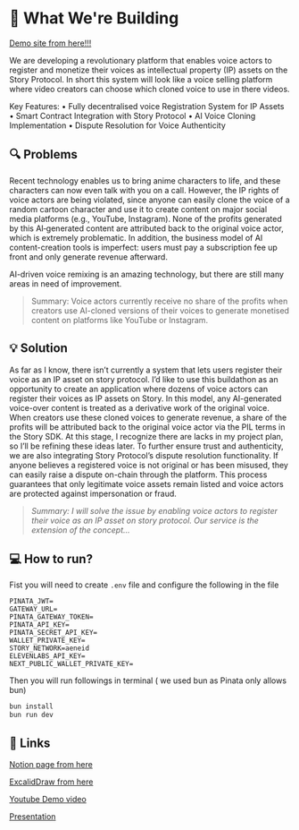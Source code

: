 # 🎯 What We're Building

[Demo site from here!!!](https://vocalip-4s7p-git-main-makimakivers-projects.vercel.app)

We are developing a revolutionary platform that enables voice actors to register and monetize their voices as intellectual property (IP) assets on the Story Protocol. In short this system will look like a voice selling platform where video creators can choose which cloned voice to use in there videos. 

Key Features:
• Fully decentralised voice Registration System for IP Assets
• Smart Contract Integration with Story Protocol
• AI Voice Cloning Implementation
•	Dispute Resolution for Voice Authenticity
## **🔍 Problems**

Recent technology enables us to bring anime characters to life, and these characters can now even talk with you on a call. However, the IP rights of voice actors are being violated, since anyone can easily clone the voice of a random cartoon character and use it to create content on major social media platforms (e.g., YouTube, Instagram). None of the profits generated by this AI‐generated content are attributed back to the original voice actor, which is extremely problematic. In addition, the business model of AI content-creation tools is imperfect: users must pay a subscription fee up front and only generate revenue afterward.

AI-driven voice remixing is an amazing technology, but there are still many areas in need of improvement.

> Summary: Voice actors currently receive no share of the profits when creators use AI-cloned versions of their voices to generate monetised content on platforms like YouTube or Instagram.
> 

## **💡 Solution**

As far as I know, there isn’t currently a system that lets users register their voice as an IP asset on story protocol. I’d like to use this buildathon as an opportunity to create an application where dozens of voice actors can register their voices as IP assets on Story. In this model, any AI-generated voice-over content is treated as a derivative work of the original voice. When creators use these cloned voices to generate revenue, a share of the profits will be attributed back to the original voice actor via the PIL terms in the Story SDK. At this stage, I recognize there are lacks in my project plan, so I’ll be refining these ideas later.
To further ensure trust and authenticity, we are also integrating Story Protocol’s dispute resolution functionality. If anyone believes a registered voice is not original or has been misused, they can easily raise a dispute on-chain through the platform. This process guarantees that only legitimate voice assets remain listed and voice actors are protected against impersonation or fraud.

> *Summary: I will solve the issue by enabling voice actors to register their voice as an IP asset on story protocol. Our service is the extension of the concept…*

## **💻 How to run?**

Fist you will need to create `.env` file and configure the following in the file
```
PINATA_JWT=
GATEWAY_URL=
PINATA_GATEWAY_TOKEN=
PINATA_API_KEY=
PINATA_SECRET_API_KEY=
WALLET_PRIVATE_KEY=
STORY_NETWORK=aeneid
ELEVENLABS_API_KEY=
NEXT_PUBLIC_WALLET_PRIVATE_KEY=
```

Then you will run followings in terminal ( we used bun as Pinata only allows bun)
```bash
bun install 
bun run dev
```
## **🔗 Links**

[Notion page from here](https://spiny-elderberry-76f.notion.site/Voice-as-an-IP-assets-1fd1ff50043d8013bdeec147323122a9)

[ExcalidDraw from here](https://link.excalidraw.com/l/4NzefGCZCYr/45KENb8jWIa)

[Youtube Demo video](https://www.youtube.com/watch?v=tWFWWgxFrwI)

[Presentation](https://www.canva.com/design/DAGp9yRyHf0/bRlXRU2EpQohIYXEAAsWRg/edit?utm_content=DAGp9yRyHf0&utm_campaign=designshare&utm_medium=link2&utm_source=sharebutton)



